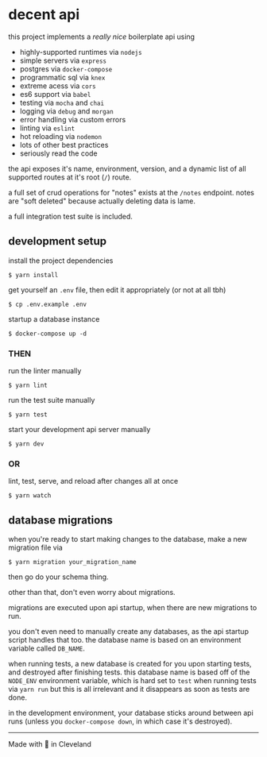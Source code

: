 # decent api

this project implements a _really nice_ boilerplate api using

* highly-supported runtimes via `nodejs`
* simple servers via `express`
* postgres via `docker-compose`
* programmatic sql via `knex`
* extreme acess via `cors`
* es6 support via `babel`
* testing via `mocha` and `chai`
* logging via `debug` and `morgan`
* error handling via custom errors
* linting via `eslint`
* hot reloading via `nodemon`
* lots of other best practices
* seriously read the code

the api exposes it's name, environment, version, and a dynamic list of all supported routes at it's root (`/`) route.

a full set of crud operations for "notes" exists at the `/notes` endpoint. notes are "soft deleted" because actually deleting data is lame.

a full integration test suite is included.

## development setup

install the project dependencies

```
$ yarn install
```

get yourself an `.env` file, then edit it appropriately (or not at all tbh)

```
$ cp .env.example .env
```

startup a database instance

```
$ docker-compose up -d
```

### THEN

run the linter manually

```
$ yarn lint
```

run the test suite manually

```
$ yarn test
```

start your development api server manually

```
$ yarn dev
```

### OR

lint, test, serve, and reload after changes all at once

```
$ yarn watch
```

## database migrations

when you're ready to start making changes to the database, make a new migration file via

```
$ yarn migration your_migration_name
```

then go do your schema thing.

other than that, don't even worry about migrations.

migrations are executed upon api startup, when there are new migrations to run.

you don't even need to manually create any databases, as the api startup script handles that too. the database name is based on an environment variable called `DB_NAME`.

when running tests, a new database is created for you upon starting tests, and destroyed after finishing tests. this database name is based off of the `NODE_ENV` environment variable, which is hard set to `test` when running tests via `yarn run` but this is all irrelevant and it disappears as soon as tests are done.

in the development environment, your database sticks around between api runs (unless you `docker-compose down`, in which case it's destroyed).

---

Made with 🖤 in Cleveland
